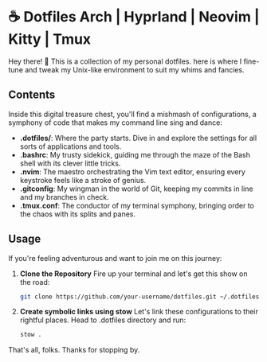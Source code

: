 # ☕️ Dotfiles Arch | Hyprland | Neovim | Kitty | Tmux

Hey there! 👋 This is a collection of my personal dotfiles. here is where I fine-tune and tweak my Unix-like environment to suit my whims and fancies.

## Contents

Inside this digital treasure chest, you'll find a mishmash of configurations, a symphony of code that makes my command line sing and dance:

- **.dotfiles/**: Where the party starts. Dive in and explore the settings for all sorts of applications and tools.
- **.bashrc**: My trusty sidekick, guiding me through the maze of the Bash shell with its clever little tricks.
- **.nvim**: The maestro orchestrating the Vim text editor, ensuring every keystroke feels like a stroke of genius.
- **.gitconfig**: My wingman in the world of Git, keeping my commits in line and my branches in check.
- **.tmux.conf**: The conductor of my terminal symphony, bringing order to the chaos with its splits and panes.

## Usage

If you're feeling adventurous and want to join me on this journey:

1. **Clone the Repository** Fire up your terminal and let's get this show on the road:

   ```bash
   git clone https://github.com/your-username/dotfiles.git ~/.dotfiles
   
2. **Create symbolic links using stow** Let's link these configurations to their rightful places. Head to .dotfiles directory and run:
   ```bash
   stow .

That's all, folks. Thanks for stopping by.
